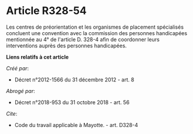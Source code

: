 # Article R328-54

Les centres de préorientation et les organismes de placement spécialisés concluent une convention avec la commission des
personnes handicapées mentionnée au 4° de l'article D. 328-4 afin de coordonner leurs interventions auprès des personnes
handicapées.

**Liens relatifs à cet article**

_Créé par_:

  - Décret n°2012-1566 du 31 décembre 2012 - art. 8

_Abrogé par_:

  - Décret n°2018-953 du 31 octobre 2018 - art. 56

_Cite_:

  - Code du travail applicable à Mayotte. - art. D328-4
